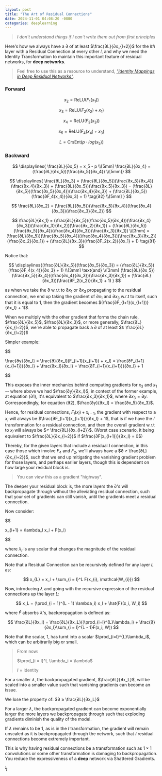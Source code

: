 ```yaml
---
layout: post
title: "The Art of Residual Connections"
date: 2024-11-01 04:08:20 -0800
categories: deeplearning
---
```


> *I don't understand things if I can't write them out from first principles*
 
Here's how we always have a $∂$ of at least $\frac{∂L}{∂x_{l+2}}$ for the $lth$ layer with a Residual Connection at every other $l$, and why we need the Identity Transformation to maintain this important feature of residual networks, for **deep networks**.
 
> Feel free to use this as a resource to understand, *["Identity Mappings in Deep Residual Networks"](https://arxiv.org/pdf/1603.05027)*.
 

### Forward

$$
x_2 = \text{ReLU}(F_1(x_1)) 
$$

$$
x_3 = \text{ReLU}(F_2(x_2) + x_1)  \tag{1}
$$

$$
x_4 = \text{ReLU}(F_3(x_3))
$$

$$
x_5 = \text{ReLU}(F_4(x_4) + x_3) \tag{2}
$$

$$
L = \text{CrsEnt}(p \cdot log(x_5))
$$

### Backward

$$
\displaylines{
\frac{∂L}{∂x_5} = x_5 - p
\\[5mm]
\frac{∂L}{∂x_4} = (\frac{∂L}{∂x_5})(\frac{∂x_5}{∂x_4})
\\[5mm]}
$$

$$
\displaylines{
\frac{∂L}{∂x_3} = (\frac{∂L}{∂x_5})(\frac{∂x_5}{∂x_4})(\frac{∂x_4}{∂x_3}) + (\frac{∂L}{∂x_5})(\frac{∂x_5}{∂x_3}) = (\frac{∂L}{∂x_5})(\frac{∂x_5}{∂x_4})(\frac{∂x_4}{∂x_3}) + (\frac{∂L}{∂x_5})(\frac{∂F_4(x_4)}{∂x_3} + 1) \tag{∂2}
\\[5mm]
}
$$

$$
\frac{∂L}{∂x_2} = (\frac{∂L}{∂x_5})(\frac{∂x_5}{∂x_4})(\frac{∂x_4}{∂x_3})(\frac{∂x_3}{∂x_2})
$$

$$
\frac{∂L}{∂x_1} = (\frac{∂L}{∂x_5})(\frac{∂x_5}{∂x_4})(\frac{∂x_4}{∂x_3})(\frac{∂x_3}{∂x_2})(\frac{∂x_2}{∂x_1}) + (\frac{∂L}{∂x_5})(\frac{∂x_5}{∂x_4})(\frac{∂x_4}{∂x_3})(\frac{∂x_3}{∂x_1}) \\[3mm] = (\frac{∂L}{∂x_5})(\frac{∂x_5}{∂x_4})(\frac{∂x_4}{∂x_3})(\frac{∂x_3}{∂x_2})(\frac{∂x_2}{∂x_1}) + (\frac{∂L}{∂x_3})(\frac{∂F_2(x_2)}{∂x_1} + 1) \tag{∂1}
$$

 
Notice that:

$$
\displaylines{(\frac{∂L}{∂x_5})(\frac{∂x_5}{∂x_3}) = (\frac{∂L}{∂x_5})(\frac{∂F_4(x_4)}{∂x_3} + 1)
\\[3mm]
\text{and}
\\[3mm]
(\frac{∂L}{∂x_5})(\frac{∂x_5}{∂x_4})(\frac{∂x_4}{∂x_3})(\frac{∂x_3}{∂x_1}) = (\frac{∂L}{∂x_3})(\frac{∂F_2(x_2)}{∂x_1} + 1)
}
$$

 
as when we take the $∂$ w.r.t to $∂x_1$ or $∂x_3$ propagating to the residual connection, we end up taking the gradient of $∂x_1$ and $∂x_3$ w.r.t to itself, such that it is equal to $1$, then the gradient becomes $(\frac{∂F_{l+1}(x_{l+1})}{∂x_l} + 1)$.

When we multiply with the other gradient that forms the chain rule, $\frac{∂L}{∂x_5}$, $\frac{∂L}{∂x_3}$, or more generally, $\frac{∂L}{∂x_{l+2}}$, we're able to propagate back a $∂$ of at least $≥ \frac{∂L}{∂x_{l+2}}$

Simpler example:

$$

\frac{∂y}{∂x_l} = \frac{∂}{∂x_l}(F_{l+1}(x_{l+1}) + x_l) = \frac{∂F_{l+1}(x_{l+1})}{∂x_l} + \frac{∂x_l}{∂x_l} = \frac{∂F_{l+1}(x_{l+1})}{∂x_l} + 1

$$

This exposes the inner mechanics behind computing gradients for $x_3$ and $x_1$ -- where above we had $\frac{∂y}{∂x_l}$, in context of the former example, at equation $(∂1)$, it's equivalent to $\frac{∂x_3}{∂x_1}$, where $∂x_3 = ∂y$. Correspondingly, for equation $(∂2)$, $\frac{∂y}{∂x_l} = \frac{∂x_5}{∂x_3}$.

Hence, for residual connections, $F_l(x_l) + x_{i - 1}$, the gradient with respect to a $x_l$ will always be $\frac{∂F_{l+1}(x_{l+1})}{∂x_l} + 1$, that is if we have the $I$ transformation for a residual connection, and then the overall gradient w.r.t to $x_l$ will always be $≥ \frac{∂L}{∂x_{l+2}}$. (Worst case scenario, it being equivalent to $\frac{∂L}{∂x_{l+2}}$ if $\frac{∂F(x_{l+1})}{∂x_l} = 0$)

Thereby, for the given layers that include a residual $I$ connection, in this case those which involve $F_4$ and $F_2$, we'll always have a $∂ ≥ \frac{∂L}{∂x_{l+2}}$, such that we end up mitigating the vanishing gradient problem for those layers, and perhaps earlier layers, though this is dependent on how large your residual block is.

>You can view this as a gradient "highway".

The deeper your residual block is, the more layers the $∂$'s will backpropagate through without the alleviating residual connection, such that your set of gradients can still vanish, until the gradients meet a residual connection.

Now consider:

$$

x_{l+1} = \lambda_l x_l + F(x_l)

$$

where $\lambda_l$ is any scalar that changes the magnitude of the residual connection.

Note that a Residual Connection can be recursively defined for any layer $L$ as:

$$
x_{L} = x_l + \sum_{i = l}^L F(x_{i}, \mathcal{W_{i}})
$$

Now, introducing $\lambda$ and going with the recursive expression of the residual connections up the layer $L$:

$$
x_L = (\prod_{i = 1}^{L - 1} \lambda_i) x_l + \hat{F}(x_i, W_i)
$$

where $\hat{F}$ absorbs $\lambda$'s, backpropagation is defined as:

$$
\frac{∂L}{∂x_l} = \frac{∂L}{∂x_L}((\prod_{i=l}^{L}\lambda_i) + \frac{∂}{∂x_l}\sum_{i = l}^{L - 1}F(x_i, W))
$$
 
Note that the scalar, $1$, has turnt into a scalar $\prod_{i=l}^{L}\lambda_i$, which can be arbitrarily big or small. 
 
> From now:   
> 
> $\prod_{i = l}^L \lambda_i = \lambda$
> 
> $I$ = Identity
 
For a smaller $\lambda$, the backpropagated gradient, $\frac{∂L}{∂x_L}$, will be scaled into a smaller value such that vanishing gradients can become an issue. 
 
We lose the property of: $∂ ≥ \frac{∂L}{∂x_L}$
 
For a larger $\lambda$, the backpropagated gradient can become exponentially larger the more layers we backpropagate through such that exploding gradients diminish the quality of the model.
 
If $\lambda$ remains to be $1$, as is in the $I$ transformation, the gradient will remain unscaled as it is backpropagated through the network, such that $I$ residual connections become extremely important.
 

This is why having residual connections be a transformation such as $1 \times 1$ convolutions or some other transformation is damaging to backpropagation. You reduce the expressiveness of a **deep** network via Shattered Gradients.
 
ϟ